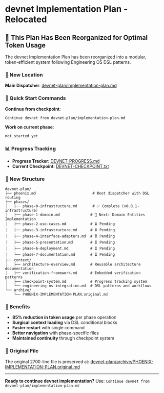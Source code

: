 # devnet Implementation Plan - Relocated

## 🔄 This Plan Has Been Reorganized for Optimal Token Usage

The devnet Implementation Plan has been reorganized into a modular, token-efficient system following Engineering OS DSL patterns.

### 📍 New Location

**Main Dispatcher**: [devnet-plan/implementation-plan.md](devnet-plan/implementation-plan.md)

### 🚀 Quick Start Commands

**Continue from checkpoint**:
```
Continue devnet from devnet-plan/implementation-plan.md
```

**Work on current phase**:
```
not started yet
```

### 📊 Progress Tracking

- **Progress Tracker**: [DEVNET-PROGRESS.md](DEVNET-PROGRESS.md)
- **Current Checkpoint**: [DEVNET-CHECKPOINT.txt](DEVNET-CHECKPOINT.txt)

### 📁 New Structure

```
devnet-plan/
├── phoenix.md                          # Root dispatcher with DSL routing
├── phases/
│   ├── phase-0-infrastructure.md       # ✅ Complete (v0.0.1-infrastructure)
│   ├── phase-1-domain.md              # 🔄 Next: Domain Entities Implementation
│   ├── phase-2-use-cases.md           # ⏳ Pending
│   ├── phase-3-infrastructure.md      # ⏳ Pending
│   ├── phase-4-interface-adapters.md  # ⏳ Pending
│   ├── phase-5-presentation.md        # ⏳ Pending
│   ├── phase-6-deployment.md          # ⏳ Pending
│   └── phase-7-documentation.md       # ⏳ Pending
├── context/
│   ├── architecture-overview.md       # Reusable architecture documentation
│   ├── verification-framework.md      # Embedded verification patterns
│   ├── checkpoint-system.md           # Progress tracking system
│   └── engineering-os-integration.md  # DSL patterns and workflows
└── archive/
    └── PHOENIX-IMPLEMENTATION-PLAN.original.md
```

### 🎯 Benefits

- **85% reduction in token usage** per phase operation
- **Surgical context loading** via DSL conditional blocks  
- **Faster restart** with single command
- **Better navigation** with phase-specific files
- **Maintained continuity** through checkpoint system

### 🔗 Original File

The original 2700-line file is preserved at:
[devnet-plan/archive/PHOENIX-IMPLEMENTATION-PLAN.original.md](devnet-plan/archive/PHOENIX-IMPLEMENTATION-PLAN.original.md)

---

**Ready to continue devnet implementation?** Use: `Continue devnet from devnet-plan/implementation-plan.md`
